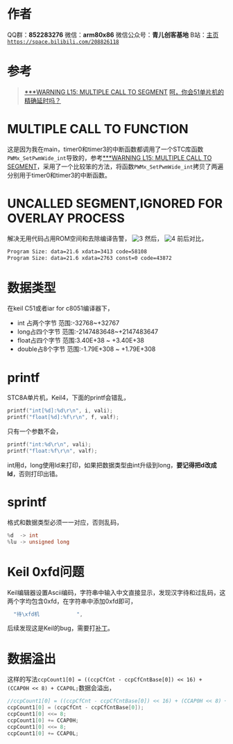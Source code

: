 ﻿# 作者
QQ群：**852283276**
微信：**arm80x86**
微信公众号：**青儿创客基地**
B站：[主页 `https://space.bilibili.com/208826118`](https://space.bilibili.com/208826118)

# 参考
> [***WARNING L15: MULTIPLE CALL TO SEGMENT](https://www.cnblogs.com/CuriosityWzk/archive/2011/12/25/2301090.html)
> [呵，你会51单片机的精确延时吗？](https://mp.weixin.qq.com/s/eJsaLpudAVED22QsQpkeqg)

# MULTIPLE CALL TO FUNCTION
这是因为我在main，timer0和timer3的中断函数都调用了一个STC库函数`PWMx_SetPwmWide_int`导致的，参考[***WARNING L15: MULTIPLE CALL TO SEGMENT](https://www.cnblogs.com/CuriosityWzk/archive/2011/12/25/2301090.html)，采用了一个比较笨的方法，将函数`PWMx_SetPwmWide_int`拷贝了两遍分别用于timer0和timer3的中断函数。

# UNCALLED SEGMENT,IGNORED FOR OVERLAY PROCESS
解决无用代码占用ROM空间和去除编译告警，
![3](https://img-blog.csdnimg.cn/20200813224911820.PNG?x-oss-process=image/watermark,type_ZmFuZ3poZW5naGVpdGk,shadow_10,text_aHR0cHM6Ly9ibG9nLmNzZG4ubmV0L1podV9aaHVfMjAwOQ==,size_16,color_FFFFFF,t_70#pic_center)
然后，
![4](https://img-blog.csdnimg.cn/20200813225228313.PNG?x-oss-process=image/watermark,type_ZmFuZ3poZW5naGVpdGk,shadow_10,text_aHR0cHM6Ly9ibG9nLmNzZG4ubmV0L1podV9aaHVfMjAwOQ==,size_16,color_FFFFFF,t_70#pic_center)
前后对比，
```bash
Program Size: data=21.6 xdata=3413 code=58108
Program Size: data=21.6 xdata=2763 const=0 code=43872
```


# 数据类型
在keil C51或者iar for c8051编译器下，
- int 占两个字节 范围:-32768~+32767
- long占四个字节 范围:-2147483648~+2147483647
- float占四个字节 范围:3.40E+38 ~ +3.40E+38
- double占8个字节 范围:-1.79E+308 ~ +1.79E+308

# printf
STC8A单片机，Keil4，下面的printf会错乱，
```c
printf("int[%d]:%d\r\n", i, vali);
printf("float[%d]:%f\r\n", f, valf);
```
只有一个参数不会，
```c
printf("int:%d\r\n", vali);
printf("float:%f\r\n", valf);
```
int用d，long使用ld来打印，如果把数据类型由int升级到long，**要记得把d改成ld**，否则打印出错。

# sprintf
格式和数据类型必须一一对应，否则乱码，
```c
%d  -> int
%lu -> unsigned long
```

# Keil 0xfd问题
Keil编辑器设置Ascii编码，字符串中输入中文直接显示，发现汉字待和过乱码，这两个字均包含0xfd，在字符串中添加0xfd即可，
```c
  "待\xfd机            ", 
```
后续发现这是Keil的bug，需要打[补丁](https://blog.csdn.net/u010443760/article/details/80441183)。

# 数据溢出
这样的写法`ccpCount1[0] = ((ccpCfCnt - ccpCfCntBase[0]) << 16) + (CCAP0H << 8) + CCAP0L;`数据会溢出，
```c
//ccpCount1[0] = ((ccpCfCnt - ccpCfCntBase[0]) << 16) + (CCAP0H << 8) + CCAP0L;
ccpCount1[0] = (ccpCfCnt - ccpCfCntBase[0]);
ccpCount1[0] <<= 8;
ccpCount1[0] += CCAP0H;
ccpCount1[0] <<= 8;
ccpCount1[0] += CCAP0L;
```

